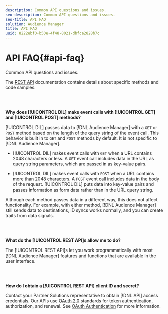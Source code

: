 ```yaml
---
description: Common API questions and issues.
seo-description: Common API questions and issues.
seo-title: API FAQ
solution: Audience Manager
title: API FAQ
uuid: 8222ebf0-b50e-4f48-8021-dbfca2828b7c
---
```


# API FAQ{#api-faq}

Common API questions and issues.

<!-- 

faq_api.xml

 -->

The [REST API](../api/rest-api-main/rest-api-main.md#concept_B512E6C3410A4304A672588A60A792B1) documentation contains details about specific methods and code samples.

<br>&nbsp;

**Why does [!UICONTROL DIL] make event calls with [!UICONTROL GET] and [!UICONTROL POST] methods?**

[!UICONTROL DIL] passes data to [!DNL Audience Manager] with a `GET` or `POST` method based on the length of the query string of the event call. This behavior is built in to `GET` and `POST` methods by default. It is not specific to [!DNL Audience Manager].

* [!UICONTROL DIL] makes event calls with `GET` when a URL contains 2048 characters or less. A `GET` event call includes data in the URL as query string parameters, which are passed in as key-value pairs.

* [!UICONTROL DIL] makes event calls with `POST` when a URL contains more than 2048 characters. A `POST` event call includes data in the body of the request. [!UICONTROL DIL] puts data into key-value pairs and passes information as form data rather than in the URL query string.

Although each method passes data in a different way, this does not affect functionality. For example, with either method, [!DNL Audience Manager] still sends data to destinations, ID syncs works normally, and you can create traits from data signals.  

<br>&nbsp;

**What do the [!UICONTROL REST API]s allow me to do?**

The [!UICONTROL REST API]s let you work programmatically with most [!DNL Audience Manager] features and functions that are available in the user interface.  

<br>&nbsp;

**How do I obtain a [!UICONTROL REST API] client ID and secret?**

Contact your Partner Solutions representative to obtain [!DNL API] access credentials. Our APIs use [OAuth 2.0](https://oauth.net/2/) standards for token authentication, authorization, and renewal. See [OAuth Authentication](../api/rest-api-main/aam-api-getting-started.md#oauth) for more information.
